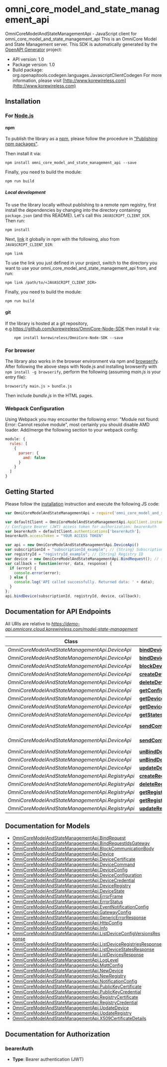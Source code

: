 # omni_core_model_and_state_management_api

OmniCoreModelAndStateManagementApi - JavaScript client for omni_core_model_and_state_management_api
This is an OmniCore Model and State Management server.
This SDK is automatically generated by the [OpenAPI Generator](https://openapi-generator.tech) project:

- API version: 1.0
- Package version: 1.0
- Build package: org.openapitools.codegen.languages.JavascriptClientCodegen
For more information, please visit [http://www.korewireless.com](http://www.korewireless.com)

## Installation

### For [Node.js](https://nodejs.org/)

#### npm

To publish the library as a [npm](https://www.npmjs.com/), please follow the procedure in ["Publishing npm packages"](https://docs.npmjs.com/getting-started/publishing-npm-packages).

Then install it via:

```shell
npm install omni_core_model_and_state_management_api --save
```

Finally, you need to build the module:

```shell
npm run build
```

##### Local development

To use the library locally without publishing to a remote npm registry, first install the dependencies by changing into the directory containing `package.json` (and this README). Let's call this `JAVASCRIPT_CLIENT_DIR`. Then run:

```shell
npm install
```

Next, [link](https://docs.npmjs.com/cli/link) it globally in npm with the following, also from `JAVASCRIPT_CLIENT_DIR`:

```shell
npm link
```

To use the link you just defined in your project, switch to the directory you want to use your omni_core_model_and_state_management_api from, and run:

```shell
npm link /path/to/<JAVASCRIPT_CLIENT_DIR>
```

Finally, you need to build the module:

```shell
npm run build
```

#### git

If the library is hosted at a git repository, e.g.https://github.com/korewireless/OmniCore-Node-SDK
then install it via:

```shell
    npm install korewireless/OmniCore-Node-SDK --save
```

### For browser

The library also works in the browser environment via npm and [browserify](http://browserify.org/). After following
the above steps with Node.js and installing browserify with `npm install -g browserify`,
perform the following (assuming *main.js* is your entry file):

```shell
browserify main.js > bundle.js
```

Then include *bundle.js* in the HTML pages.

### Webpack Configuration

Using Webpack you may encounter the following error: "Module not found: Error:
Cannot resolve module", most certainly you should disable AMD loader. Add/merge
the following section to your webpack config:

```javascript
module: {
  rules: [
    {
      parser: {
        amd: false
      }
    }
  ]
}
```

## Getting Started

Please follow the [installation](#installation) instruction and execute the following JS code:

```javascript
var OmniCoreModelAndStateManagementApi = require('omni_core_model_and_state_management_api');

var defaultClient = OmniCoreModelAndStateManagementApi.ApiClient.instance;
// Configure Bearer (JWT) access token for authorization: bearerAuth
var bearerAuth = defaultClient.authentications['bearerAuth'];
bearerAuth.accessToken = "YOUR ACCESS TOKEN"

var api = new OmniCoreModelAndStateManagementApi.DeviceApi()
var subscriptionId = "subscriptionId_example"; // {String} Subscription ID
var registryId = "registryId_example"; // {String} Registry ID
var device = new OmniCoreModelAndStateManagementApi.BindRequest(); // {BindRequest} application/json
var callback = function(error, data, response) {
  if (error) {
    console.error(error);
  } else {
    console.log('API called successfully. Returned data: ' + data);
  }
};
api.bindDevice(subscriptionId, registryId, device, callback);

```

## Documentation for API Endpoints

All URIs are relative to *https://demo-api.omnicore.cloud.korewireless.com/model-state-management*

| Class                                            | Method                                                                       | HTTP request                                                                                                  | Description |
| ------------------------------------------------ | ---------------------------------------------------------------------------- | ------------------------------------------------------------------------------------------------------------- | ----------- |
| *OmniCoreModelAndStateManagementApi.DeviceApi*   | [**bindDevice**](docs/DeviceApi.md#bindDevice)                               | **POST** /subscriptions/{subscriptionId}/registries/{registryId}/bindDeviceToGateway                          |
| *OmniCoreModelAndStateManagementApi.DeviceApi*   | [**bindDevices**](docs/DeviceApi.md#bindDevices)                             | **POST** /subscriptions/{subscriptionId}/registries/{registryId}/bindDevicesToGateway                         |
| *OmniCoreModelAndStateManagementApi.DeviceApi*   | [**blockDeviceCommuncation**](docs/DeviceApi.md#blockDeviceCommuncation)     | **PUT** /subscriptions/{subscriptionid}/registries/{registryId}/devices/{deviceId}/communication              |
| *OmniCoreModelAndStateManagementApi.DeviceApi*   | [**createDevice**](docs/DeviceApi.md#createDevice)                           | **POST** /subscriptions/{subscriptionId}/registries/{registryId}/devices                                      |
| *OmniCoreModelAndStateManagementApi.DeviceApi*   | [**deleteDevice**](docs/DeviceApi.md#deleteDevice)                           | **DELETE** /subscriptions/{subscriptionId}/registries/{registryId}/devices/{deviceId}                         |
| *OmniCoreModelAndStateManagementApi.DeviceApi*   | [**getConfig**](docs/DeviceApi.md#getConfig)                                 | **GET** /subscriptions/{subscriptionid}/registries/{registryId}/devices/{deviceId}/configVersions             |
| *OmniCoreModelAndStateManagementApi.DeviceApi*   | [**getDevice**](docs/DeviceApi.md#getDevice)                                 | **GET** /subscriptions/{subscriptionId}/registries/{registryId}/devices/{deviceId}                            |
| *OmniCoreModelAndStateManagementApi.DeviceApi*   | [**getDevices**](docs/DeviceApi.md#getDevices)                               | **GET** /subscriptions/{subscriptionId}/registries/{registryId}/devices                                       |
| *OmniCoreModelAndStateManagementApi.DeviceApi*   | [**getStates**](docs/DeviceApi.md#getStates)                                 | **GET** /subscriptions/{subscriptionid}/registries/{registryId}/devices/{deviceId}/states                     |
| *OmniCoreModelAndStateManagementApi.DeviceApi*   | [**sendCommandToDevice**](docs/DeviceApi.md#sendCommandToDevice)             | **POST** /subscriptions/{subscriptionid}/registries/{registryId}/devices/{deviceId}/sendCommandToDevice       |
| *OmniCoreModelAndStateManagementApi.DeviceApi*   | [**sendConfigurationToDevice**](docs/DeviceApi.md#sendConfigurationToDevice) | **POST** /subscriptions/{subscriptionid}/registries/{registryId}/devices/{deviceId}/sendConfigurationToDevice |
| *OmniCoreModelAndStateManagementApi.DeviceApi*   | [**unBindDevice**](docs/DeviceApi.md#unBindDevice)                           | **POST** /subscriptions/{subscriptionId}/registries/{registryId}/unbindDeviceFromGateway                      |
| *OmniCoreModelAndStateManagementApi.DeviceApi*   | [**unBindDevices**](docs/DeviceApi.md#unBindDevices)                         | **POST** /subscriptions/{subscriptionId}/registries/{registryId}/unbindDevicesFromGateway                     |
| *OmniCoreModelAndStateManagementApi.DeviceApi*   | [**updateDevice**](docs/DeviceApi.md#updateDevice)                           | **PATCH** /subscriptions/{subscriptionId}/registries/{registryId}/devices/{deviceId}                          |
| *OmniCoreModelAndStateManagementApi.RegistryApi* | [**createRegistry**](docs/RegistryApi.md#createRegistry)                     | **POST** /subscriptions/{subscriptionId}/registries                                                           |
| *OmniCoreModelAndStateManagementApi.RegistryApi* | [**deleteRegistry**](docs/RegistryApi.md#deleteRegistry)                     | **DELETE** /subscriptions/{subscriptionId}/registries/{registryId}                                            |
| *OmniCoreModelAndStateManagementApi.RegistryApi* | [**getRegistries**](docs/RegistryApi.md#getRegistries)                       | **GET** /subscriptions/{subscriptionId}/registries                                                            |
| *OmniCoreModelAndStateManagementApi.RegistryApi* | [**getRegistry**](docs/RegistryApi.md#getRegistry)                           | **GET** /subscriptions/{subscriptionId}/registries/{registryId}                                               |
| *OmniCoreModelAndStateManagementApi.RegistryApi* | [**updateRegistry**](docs/RegistryApi.md#updateRegistry)                     | **PATCH** /subscriptions/{subscriptionId}/registries/{registryId}                                             |


## Documentation for Models

 - [OmniCoreModelAndStateManagementApi.BindRequest](docs/BindRequest.md)
 - [OmniCoreModelAndStateManagementApi.BindRequestIdsGateway](docs/BindRequestIdsGateway.md)
 - [OmniCoreModelAndStateManagementApi.BlockCommunicationBody](docs/BlockCommunicationBody.md)
 - [OmniCoreModelAndStateManagementApi.Device](docs/Device.md)
 - [OmniCoreModelAndStateManagementApi.DeviceCertificate](docs/DeviceCertificate.md)
 - [OmniCoreModelAndStateManagementApi.DeviceCommand](docs/DeviceCommand.md)
 - [OmniCoreModelAndStateManagementApi.DeviceConfig](docs/DeviceConfig.md)
 - [OmniCoreModelAndStateManagementApi.DeviceConfiguration](docs/DeviceConfiguration.md)
 - [OmniCoreModelAndStateManagementApi.DeviceCredential](docs/DeviceCredential.md)
 - [OmniCoreModelAndStateManagementApi.DeviceRegistry](docs/DeviceRegistry.md)
 - [OmniCoreModelAndStateManagementApi.DeviceState](docs/DeviceState.md)
 - [OmniCoreModelAndStateManagementApi.ErrorFrame](docs/ErrorFrame.md)
 - [OmniCoreModelAndStateManagementApi.ErrorStatus](docs/ErrorStatus.md)
 - [OmniCoreModelAndStateManagementApi.EventNotificationConfig](docs/EventNotificationConfig.md)
 - [OmniCoreModelAndStateManagementApi.GatewayConfig](docs/GatewayConfig.md)
 - [OmniCoreModelAndStateManagementApi.GenericErrorResponse](docs/GenericErrorResponse.md)
 - [OmniCoreModelAndStateManagementApi.HttpConfig](docs/HttpConfig.md)
 - [OmniCoreModelAndStateManagementApi.Info](docs/Info.md)
 - [OmniCoreModelAndStateManagementApi.ListDeviceConfigVersionsResponse](docs/ListDeviceConfigVersionsResponse.md)
 - [OmniCoreModelAndStateManagementApi.ListDeviceRegistriesResponse](docs/ListDeviceRegistriesResponse.md)
 - [OmniCoreModelAndStateManagementApi.ListDeviceStatesResponse](docs/ListDeviceStatesResponse.md)
 - [OmniCoreModelAndStateManagementApi.ListDevicesResponse](docs/ListDevicesResponse.md)
 - [OmniCoreModelAndStateManagementApi.LogLevel](docs/LogLevel.md)
 - [OmniCoreModelAndStateManagementApi.MqttConfig](docs/MqttConfig.md)
 - [OmniCoreModelAndStateManagementApi.NewDevice](docs/NewDevice.md)
 - [OmniCoreModelAndStateManagementApi.NewRegistry](docs/NewRegistry.md)
 - [OmniCoreModelAndStateManagementApi.NotificationConfig](docs/NotificationConfig.md)
 - [OmniCoreModelAndStateManagementApi.PublicKeyCertificate](docs/PublicKeyCertificate.md)
 - [OmniCoreModelAndStateManagementApi.PublicKeyCredential](docs/PublicKeyCredential.md)
 - [OmniCoreModelAndStateManagementApi.RegistryCertificate](docs/RegistryCertificate.md)
 - [OmniCoreModelAndStateManagementApi.RegistryCredential](docs/RegistryCredential.md)
 - [OmniCoreModelAndStateManagementApi.UpdateDevice](docs/UpdateDevice.md)
 - [OmniCoreModelAndStateManagementApi.UpdateRegistry](docs/UpdateRegistry.md)
 - [OmniCoreModelAndStateManagementApi.X509CertificateDetails](docs/X509CertificateDetails.md)


## Documentation for Authorization



### bearerAuth

- **Type**: Bearer authentication (JWT)

